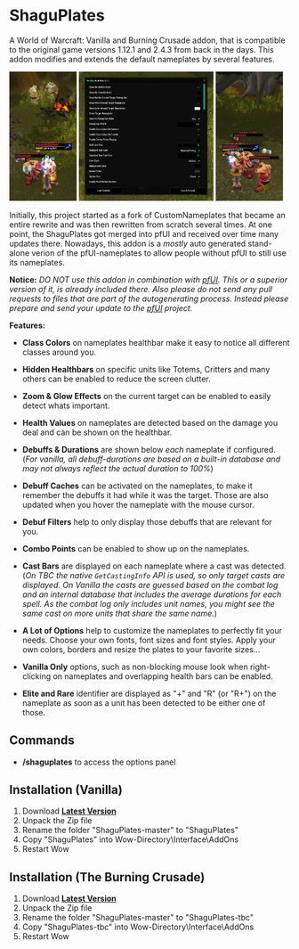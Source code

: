 # ShaguPlates

A World of Warcraft: Vanilla and Burning Crusade addon, that is compatible to the original game versions 1.12.1 and 2.4.3 from back in the days. This addon modifies and extends the default nameplates by several features.

<a href="preview/left.jpg"><img src="preview/left.jpg" width="24%"></a>
<a href="preview/center.jpg"><img src="preview/center.jpg" width="48%"></a>
<a href="preview/right.jpg"><img src="preview/right.jpg" width="24%"></a>

Initially, this project started as a fork of CustomNameplates that became an entire rewrite and was then rewritten from scratch several times. At one point, the ShaguPlates got merged into pfUI and received over time many updates there. Nowadays, this addon is a *mostly* auto generated stand-alone verion of the pfUI-nameplates to allow people without pfUI to still use its nameplates.

**Notice:**
*DO NOT use this addon in combination with [pfUI](https://github.com/shagu.pfUI). This or a superior version of it, is already included there. Also please do not send any pull requests to files that are part of the autogenerating process. Instead please prepare and send your update to the [pfUI](https://github.com/shagu.pfUI) project.*

**Features:**
* **Class Colors** on nameplates healthbar make it easy to notice all different classes around you.

* **Hidden Healthbars** on specific units like Totems, Critters and many others can be enabled to reduce the screen clutter.

* **Zoom & Glow Effects** on the current target can be enabled to easily detect whats important.

* **Health Values** on nameplates are detected based on the damage you deal and can be shown on the healthbar.

* **Debuffs & Durations** are shown below *each* nameplate if configured.
  (*For vanilla, all debuff-durations are based on a built-in database and may not always reflect the actual duration to 100%*)

* **Debuff Caches** can be activated on the nameplates, to make it remember the debuffs it had while it was the target. Those are also updated when you hover the nameplate with the mouse cursor.

* **Debuf Filters** help to only display those debuffs that are relevant for you.

* **Combo Points** can be enabled to show up on the nameplates.

* **Cast Bars** are displayed on each nameplate where a cast was detected. (*On TBC the native `GetCastingInfo` API is used, so only target casts are displayed. On Vanilla the casts are guessed based on the combat log and an internal database that includes the average durations for each spell. As the combat log only includes unit names, you might see the same cast on more units that share the same name.*)

* **A Lot of Options** help to customize the nameplates to perfectly fit your needs. Choose your own fonts, font sizes and font styles. Apply your own colors, borders and resize the plates to your favorite sizes...

* **Vanilla Only** options, such as non-blocking mouse look when right-clicking on nameplates and overlapping health bars can be enabled.

* **Elite and Rare** identifier are displayed as "+" and "R" (or "R+") on the nameplate as soon as a unit has been detected to be either one of those.

## Commands

* **/shaguplates** to access the options panel

## Installation (Vanilla)
1. Download **[Latest Version](https://github.com/shagu/ShaguPlates/archive/master.zip)**
2. Unpack the Zip file
3. Rename the folder "ShaguPlates-master" to "ShaguPlates"
4. Copy "ShaguPlates" into Wow-Directory\Interface\AddOns
5. Restart Wow

## Installation (The Burning Crusade)
1. Download **[Latest Version](https://github.com/shagu/ShaguPlates/archive/master.zip)**
2. Unpack the Zip file
3. Rename the folder "ShaguPlates-master" to "ShaguPlates-tbc"
4. Copy "ShaguPlates-tbc" into Wow-Directory\Interface\AddOns
5. Restart Wow
